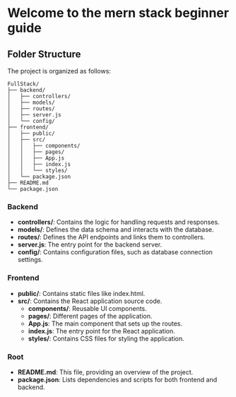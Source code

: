 # Welcome to the mern stack beginner guide

## Folder Structure

The project is organized as follows:

```
FullStack/
├── backend/
│   ├── controllers/
│   ├── models/
│   ├── routes/
│   ├── server.js
│   └── config/
├── frontend/
│   ├── public/
│   ├── src/
│   │   ├── components/
│   │   ├── pages/
│   │   ├── App.js
│   │   ├── index.js
│   │   └── styles/
│   └── package.json
├── README.md
└── package.json
```

### Backend

-   **controllers/**: Contains the logic for handling requests and responses.
-   **models/**: Defines the data schema and interacts with the database.
-   **routes/**: Defines the API endpoints and links them to controllers.
-   **server.js**: The entry point for the backend server.
-   **config/**: Contains configuration files, such as database connection settings.

### Frontend

-   **public/**: Contains static files like index.html.
-   **src/**: Contains the React application source code.
    -   **components/**: Reusable UI components.
    -   **pages/**: Different pages of the application.
    -   **App.js**: The main component that sets up the routes.
    -   **index.js**: The entry point for the React application.
    -   **styles/**: Contains CSS files for styling the application.

### Root

-   **README.md**: This file, providing an overview of the project.
-   **package.json**: Lists dependencies and scripts for both frontend and backend.
